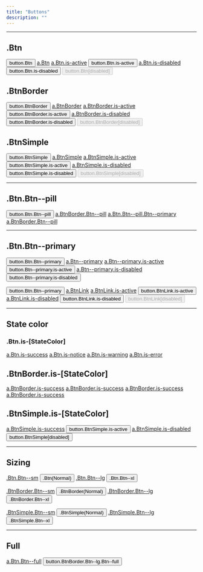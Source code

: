 ```yaml
---
title: "Buttons"
description: ""
---
```


<div class="Container">

  <hr>

  <h2>.Btn</h2>

  <p>
    <button class="Btn">button.Btn</button>
    <a href="#" class="Btn">a.Btn</a>
    <a href="#" class="Btn is-active">a.Btn.is-active</a>
    <button class="Btn is-active">button.Btn.is-active</button>
    <a class="Btn is-disabled" href="#">a.Btn.is-disabled</a>
    <button class="Btn is-disabled">button.Btn.is-disabled</button>
    <button class="Btn" disabled>button.Btn[disabled]</button>
  </p>

  <h2>.BtnBorder</h2>

  <p>
    <button class="BtnBorder">button.BtnBorder</button>
    <a href="#" class="BtnBorder">a.BtnBorder</a>
    <a href="#" class="BtnBorder is-active">a.BtnBorder.is-active</a>
    <button class="BtnBorder is-active">button.BtnBorder.is-active</button>
    <a class="BtnBorder is-disabled" href="#">a.BtnBorder.is-disabled</a>
    <button class="BtnBorder is-disabled">button.BtnBorder.is-disabled</button>
    <button class="BtnBorder" disabled>button.BtnBorder[disabled]</button>
  </p>

  <h2>.BtnSimple</h2>
  <p>
    <button class="BtnSimple">button.BtnSimple</button>
    <a href="#" class="BtnSimple">a.BtnSimple</a>
    <a href="#" class="BtnSimple is-active">a.BtnSimple.is-active</a>
    <button class="BtnSimple is-active">button.BtnSimple.is-active</button>
    <a class="BtnSimple is-disabled" href="#">a.BtnSimple.is-disabled</a>
    <button class="BtnSimple is-disabled">button.BtnSimple.is-disabled</button>
    <button class="BtnSimple" disabled>button.BtnSimple[disabled]</button>
  </p>

  <hr>

  <h2>.Btn.Btn--pill</h2>

  <p>
    <button class="Btn Btn--pill">button.Btn.Btn--pill</button>
    <a href="#" class="BtnBorder Btn--pill">a.BtnBorder.Btn--pill</a>
    <a href="#" class="Btn Btn--pill is-notice">a.Btn.Btn--pill.Btn--primary</a>
    <a href="#" class="BtnBorder Btn--pill is-notice">a.BtnBorder.Btn--pill</a>
  </p>

  <hr>

  <h2>.Btn.Btn--primary</h2>

  <p>
    <button class="Btn Btn--primary">button.Btn.Btn--primary</button>
    <a href="#" class="Btn Btn--primary">a.Btn--primary</a>
    <a href="#" class="Btn Btn--primary is-active">a.Btn--primary.is-active</a>
    <button class="Btn Btn--primary is-active">button.Btn--primary.is-active</button>
    <a class="Btn Btn--primary is-disabled" href="#">a.Btn--primary.is-disabled</a>
    <button class="Btn Btn--primary is-disabled">button.Btn--primary.is-disabled</button>
  </p>

  <p>
    <button class="BtnBorder Btn--primary">button.Btn.Btn--primary</button>
    <a href="#" class="BtnBorder Btn--primary">a.BtnLink</a>
    <a href="#" class="BtnBorder Btn--primary is-active">a.BtnLink.is-active</a>
    <button class="BtnBorder Btn--primary is-active">button.BtnLink.is-active</button>
    <a class="BtnBorder Btn--primary is-disabled" href="#">a.BtnLink.is-disabled</a>
    <button class="BtnBorder Btn--primary is-disabled">button.BtnLink.is-disabled</button>
    <button class="BtnBorder Btn--primary" disabled>button.BtnLink[disabled]</button>
  </p>

  <hr>

  <h2>State color</h2>
  <h3>.Btn.is-[StateColor]</h3>
  <p>
    <a href="#" class="Btn is-success">a.Btn.is-success</a>
    <a href="#" class="Btn is-notice">a.Btn.is-notice</a>
    <a href="#" class="Btn is-warning">a.Btn.is-warning</a>
    <a href="#" class="Btn is-error">a.Btn.is-error</a>
  </p>


  <h2>.BtnBorder.is-[StateColor]</h2>
  <p>
    <a href="#" class="BtnBorder is-success">a.BtnBorder.is-success</a>
    <a href="#" class="BtnBorder is-notice">a.BtnBorder.is-success</a>
    <a href="#" class="BtnBorder is-warning">a.BtnBorder.is-success</a>
    <a href="#" class="BtnBorder is-error">a.BtnBorder.is-success</a>
  </p>

  <h2>.BtnSimple.is-[StateColor]</h2>
  <p>
    <a href="#" class="BtnSimple is-success">a.BtnSimple.is-success</a>
    <button class="BtnSimple is-notice">button.BtnSimple.is-active</button>
    <a class="BtnSimple is-warning" href="#">a.BtnSimple.is-disabled</a>
    <button class="BtnSimple is-error">button.BtnSimple[disabled]</button>
  </p>

  <hr>



  <h2>Sizing</h2>

  <p>
    <a href="#" class="Btn Btn--sm">.Btn.Btn--sm</a>
    <button class="Btn">.Btn(Normal)</button>
    <a href="#" class="Btn Btn--lg">.Btn.Btn--lg</a>
    <button class="Btn Btn--xl">.Btn.Btn--xl</button>
  </p>
  <p>
    <a href="#" class="BtnBorder Btn--sm">.BtnBorder.Btn--sm</a>
    <button class="BtnBorder">.BtnBorder(Normal)</button>
    <a href="#" class="BtnBorder Btn--lg">.BtnBorder.Btn--lg</a>
    <button class="BtnBorder Btn--xl">.BtnBorder.Btn--xl</button>
  </p>
  <p>
    <a href="#" class="BtnSimple Btn--sm">.BtnSimple.Btn--sm</a>
    <button class="BtnSimple">.BtnSimple(Normal)</button>
    <a href="#" class="BtnSimple Btn--lg">.BtnSimple.Btn--lg</a>
    <button class="BtnSimple Btn--xl">.BtnSimple.Btn--xl</button>
  </p>

  <hr>

  <h2>Full</h2>

  <p>
    <a href="#" class="Btn Btn--full">a.Btn.Btn--full</a>
    <button href="#" class="BtnBorder Btn--full Btn--xl">button.BtnBorder.Btn--lg.Btn--full</button>
  </p>


</div>
